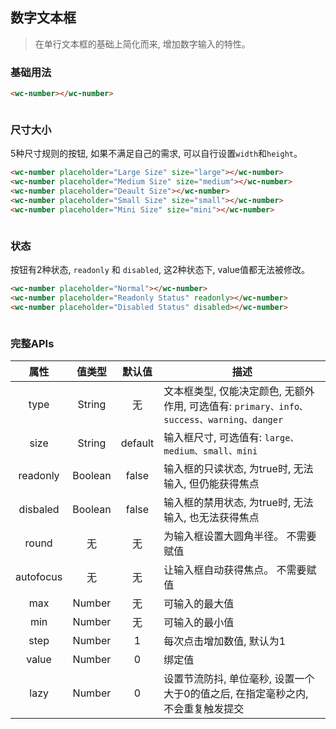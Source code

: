 ## 数字文本框
> 在单行文本框的基础上简化而来, 增加数字输入的特性。


### 基础用法
<style>.flex,.flex-free { display:flex;align-items:center } .flex > *,.flex-free > *{margin:0 16px}.flex > *{flex:1}.s16{--size:16px}</style>

```html
<wc-number></wc-number>
```

<section class="flex">
  <wc-number placeholder="Default"></wc-number>
  <wc-number placeholder="type=primary" type="primary"></wc-number>
  <wc-number placeholder="type=info" type="info"></wc-number>
</section>
<section class="flex">
  <wc-number placeholder="type=success" type="success"></wc-number>
  <wc-number placeholder="type=warning" type="warning"></wc-number>
  <wc-number placeholder="type=danger" type="danger"></wc-number>
</section>


### 尺寸大小
5种尺寸规则的按钮, 如果不满足自己的需求, 可以自行设置`width`和`height`。

```html
<wc-number placeholder="Large Size" size="large"></wc-number>
<wc-number placeholder="Medium Size" size="medium"></wc-number>
<wc-number placeholder="Deault Size"></wc-number>
<wc-number placeholder="Small Size" size="small"></wc-number>
<wc-number placeholder="Mini Size" size="mini"></wc-number>
```

<section class="flex">
  <wc-number placeholder="Large Size" size="large"></wc-number>
  <wc-number placeholder="Medium Size" size="medium"></wc-number>
  <wc-number placeholder="Deault Size"></wc-number>
  <wc-number placeholder="Small Size" size="small"></wc-number>
  <wc-number placeholder="Mini Size" size="mini"></wc-number>
</section>

### 状态
按钮有2种状态, `readonly` 和 `disabled`, 这2种状态下, value值都无法被修改。

```html
<wc-number placeholder="Normal"></wc-number>
<wc-number placeholder="Readonly Status" readonly></wc-number>
<wc-number placeholder="Disabled Status" disabled></wc-number>
```


<section class="flex">
  <wc-number placeholder="Normal"></wc-number>
  <wc-number placeholder="Readonly Status" readonly></wc-number>
  <wc-number placeholder="Disabled Status" disabled></wc-number>
</section>


### 完整APIs

|  属性  |  值类型  |   默认值   |     描述   |
|  :-:  |   :-:   |   :-:   |     -   |
|  type  |  String  |   无   |   文本框类型, 仅能决定颜色, 无额外作用, 可选值有: `primary、info、success、warning、danger`   |
|  size  |   String   |  default   |   输入框尺寸, 可选值有: `large、medium、small、mini`   |
|  readonly  |   Boolean  | false   |  输入框的只读状态, 为true时, 无法输入, 但仍能获得焦点  |
|  disbaled  |   Boolean  | false   |  输入框的禁用状态, 为true时, 无法输入, 也无法获得焦点 |
|  round  |   无  |  无   |  为输入框设置大圆角半径。 不需要赋值   |
|  autofocus  |   无  |  无   |  让输入框自动获得焦点。 不需要赋值   |
|  max  |   Number  |  无   |  可输入的最大值  |
|  min  |   Number  |  无   |  可输入的最小值  |
|  step  |   Number  |  1   |  每次点击增加数值, 默认为1  |
|  value  |   Number  |  0   |  绑定值  |
|  lazy  |   Number  |  0   |  设置节流防抖, 单位毫秒, 设置一个大于0的值之后, 在指定毫秒之内, 不会重复触发提交  |